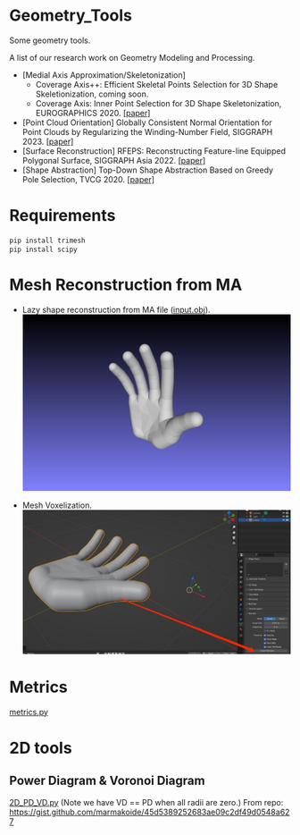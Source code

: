 # Geometry_Tools
Some geometry tools.

A list of our research work on Geometry Modeling and Processing.
- [Medial Axis Approximation/Skeletonization] 
  - Coverage Axis++: Efficient Skeletal Points Selection for 3D Shape Skeletionization, coming soon.
  - Coverage Axis: Inner Point Selection for 3D Shape Skeletonization, EUROGRAPHICS 2020. [[paper]](https://frank-zy-dou.github.io/projects/CoverageAxis/index.html)
- [Point Cloud Orientation] Globally Consistent Normal Orientation for Point Clouds by Regularizing the Winding-Number Field, SIGGRAPH 2023. [[paper]](https://xrvitd.github.io/Projects/GCNO/index.html)
- [Surface Reconstruction] RFEPS: Reconstructing Feature-line Equipped Polygonal Surface, SIGGRAPH Asia 2022. [[paper]](https://xrvitd.github.io/Projects/RFEPS/index.html)
- [Shape Abstraction] Top-Down Shape Abstraction Based on Greedy Pole Selection, TVCG 2020. [[paper]](https://ieeexplore.ieee.org/document/9095378) 
# Requirements
```angular2html
pip install trimesh
pip install scipy
```

# Mesh Reconstruction from MA
- Lazy shape reconstruction from MA file ([input.obj](data%2Finput.obj)).
![snapshot00.png](assets%2Fsnapshot00.png)

- Mesh Voxelization.
![MA_reconstruction.jpg](assets%2FMA_reconstruction.jpg)


# Metrics
[metrics.py](metrics.py)

# 2D tools
## Power Diagram & Voronoi Diagram
[2D_PD_VD.py](2D_PD_VD.py)
(Note we have VD == PD when all radii are zero.)
From repo: https://gist.github.com/marmakoide/45d5389252683ae09c2df49d0548a627


